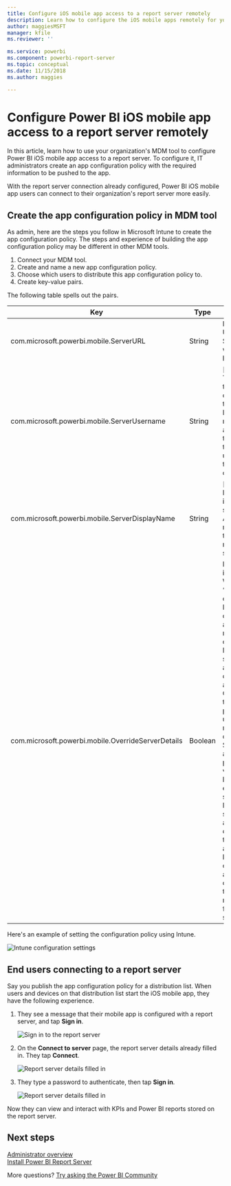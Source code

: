 ```yaml
---
title: Configure iOS mobile app access to a report server remotely
description: Learn how to configure the iOS mobile apps remotely for your report server.
author: maggiesMSFT
manager: kfile
ms.reviewer: ''

ms.service: powerbi
ms.component: powerbi-report-server
ms.topic: conceptual
ms.date: 11/15/2018
ms.author: maggies

---
```

# Configure Power BI iOS mobile app access to a report server remotely

In this article, learn how to use your organization's MDM tool to configure Power BI iOS mobile app access to a report server. To configure it, IT administrators create an app configuration policy with the required information to be pushed to the app. 

 With the report server connection already configured, Power BI iOS mobile app users can connect to their organization's report server more easily. 

## Create the app configuration policy in MDM tool 

As admin, here are the steps you follow in Microsoft Intune to create the app configuration policy. The steps and experience of building the app configuration policy may be different in other MDM tools. 

1. Connect your MDM tool. 
2. Create and name a new app configuration policy. 
3. Choose which users to distribute this app configuration policy to. 
4. Create key-value pairs. 

The following table spells out the pairs.

|Key  |Type  |Description  |
|---------|---------|---------|
| com.microsoft.powerbi.mobile.ServerURL | String | Report Server URL </br> Should start with http/https |
| com.microsoft.powerbi.mobile.ServerUsername | String | [optional] </br> The username to use for connecting the server. </br> If one does not exist, the app prompts the user to type the username for the connection.| 
| com.microsoft.powerbi.mobile.ServerDisplayName | String | [optional] </br> Default value is “Report server” </br> A friendly name used in the app to represent the server | 
| com.microsoft.powerbi.mobile.OverrideServerDetails | Boolean | Default value is True </br>When set to “True”, it overrides any Report Server definition already in the mobile device. Existing servers that are already configured are deleted. </br> Override set to True also prevents the user from removing that configuration. </br> Set to “False” adds the pushed values, leaving any existing settings. </br> If the same server URL is already configured in the mobile app, the app leaves that configuration as is. The app doesn't ask the user to reauthenticate  for the same server. |

Here's an example of setting the configuration policy using Intune.

![Intune configuration settings](media/configure-powerbi-mobile-apps-remote/power-bi-ios-remote-configuration-settings.png)

## End users connecting to a report server

 Say you publish the app configuration policy for a distribution list. When users and devices on that distribution list start the iOS mobile app, they have the following experience. 

1. They see a message that their mobile app is configured with a report server, and tap **Sign in**.

    ![Sign in to the report server](media/configure-powerbi-mobile-apps-remote/power-bi-config-server-sign-in.png)

2.  On the **Connect to server** page, the report server details already filled in. They tap **Connect**.

    ![Report server details filled in](media/configure-powerbi-mobile-apps-remote/power-bi-ios-remote-configure-connect-server.png)

3. They type a password to authenticate, then tap **Sign in**. 

    ![Report server details filled in](media/configure-powerbi-mobile-apps-remote/power-bi-config-server-address.png)

Now they can view and interact with KPIs and Power BI reports stored on the report server.

## Next steps
[Administrator overview](admin-handbook-overview.md)  
[Install Power BI Report Server](install-report-server.md)  

More questions? [Try asking the Power BI Community](https://community.powerbi.com/)


